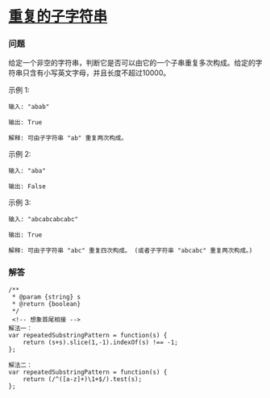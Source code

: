 # [重复的子字符串](https://leetcode-cn.com/problems/repeated-substring-pattern)

### 问题

给定一个非空的字符串，判断它是否可以由它的一个子串重复多次构成。给定的字符串只含有小写英文字母，并且长度不超过10000。

示例 1:

```
输入: "abab"

输出: True

解释: 可由子字符串 "ab" 重复两次构成。
```
示例 2:

```
输入: "aba"

输出: False
```
示例 3:

```
输入: "abcabcabcabc"

输出: True

解释: 可由子字符串 "abc" 重复四次构成。 (或者子字符串 "abcabc" 重复两次构成。)
```

### 解答

```
/**
 * @param {string} s
 * @return {boolean}
 */
 <!-- 想象首尾相接 -->
解法一：
var repeatedSubstringPattern = function(s) {
    return (s+s).slice(1,-1).indexOf(s) !== -1;
};

解法二：
var repeatedSubstringPattern = function(s) {
    return (/^([a-z]+)\1+$/).test(s);
};
```